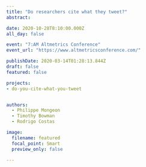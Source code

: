 ```yaml
---
title: "Do researchers cite what they tweet?"
abstract:

date: 2020-10-28T8:10:00.000Z
all_day: false

event: "7:AM Altmetrics Conference"
event_url: "https://www.altmetricsconference.com/"

publishDate: 2020-03-14T01:28:13.844Z
draft: false
featured: false

projects:
- do-you-cite-what-you-tweet


authors:
  - Philippe Mongeon
  - Timothy Bowman
  - Rodrigo Costas

image:
  filename: featured
  focal_point: Smart
  preview_only: false
  
---
```


